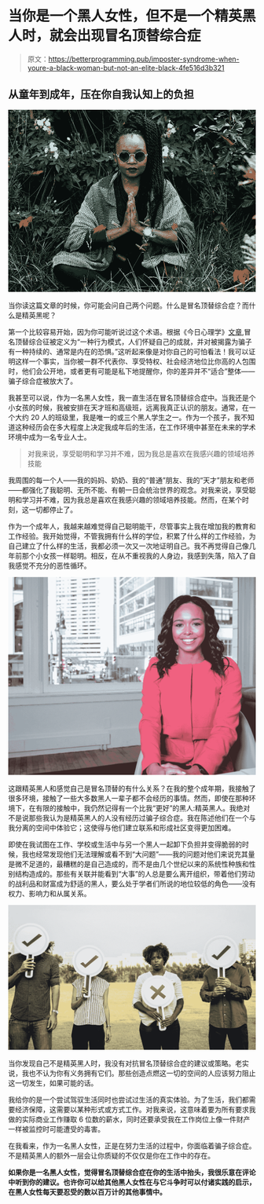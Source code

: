 # 当你是一个黑人女性，但不是一个精英黑人时，就会出现冒名顶替综合症

> 原文：<https://betterprogramming.pub/imposter-syndrome-when-youre-a-black-woman-but-not-an-elite-black-4fe516d3b321>

## 从童年到成年，压在你自我认知上的负担

![](img/ccedb940b884e126c44fada57417f556.png)

当你读这篇文章的时候，你可能会问自己两个问题。什么是冒名顶替综合症？而什么是精英黑呢？

第一个比较容易开始，因为你可能听说过这个术语。根据《今日心理学》[文章](https://www.psychologytoday.com/us/blog/real-women/201809/the-reality-imposter-syndrome),冒名顶替综合征被定义为“一种行为模式，人们怀疑自己的成就，并对被揭露为骗子有一种持续的、通常是内在的恐惧。”这听起来像是对你自己的可怕看法！我可以证明这样一个事实，当你被一群不代表你、享受特权、社会经济地位比你高的人包围时，他们会公开地，或者更有可能是私下地提醒你，你的差异并不“适合”整体——骗子综合症被放大了。

我甚至可以说，作为一名黑人女性，我一直生活在冒名顶替综合症中。当我还是个小女孩的时候，我被安排在天才班和高级班，远离我真正认识的朋友。通常，在一个大约 20 人的班级里，我是唯一的或三个黑人学生之一。作为一个孩子，我不知道这种经历会在多大程度上决定我成年后的生活，在工作环境中甚至在未来的学术环境中成为一名专业人士。

> 对我来说，享受聪明和学习并不难，因为我总是喜欢在我感兴趣的领域培养技能

我周围的每一个人——我的妈妈、奶奶、我的“普通”朋友、我的“天才”朋友和老师——都强化了我聪明、无所不能、有朝一日会统治世界的观念。对我来说，享受聪明和学习并不难，因为我总是喜欢在我感兴趣的领域培养技能。然而，在某个时刻，这一切都停止了。

作为一个成年人，我越来越难觉得自己聪明能干，尽管事实上我在增加我的教育和工作经验。我开始觉得，不管我拥有什么样的学位，积累了什么样的工作经验，为自己建立了什么样的生活，我都必须一次又一次地证明自己。我不再觉得自己像几年前那个小女孩一样聪明。相反，在从不重视我的人身边，我感到失落，陷入了自我感觉不充分的恶性循环。

![](img/af5d590bc9180a03558afe23cf7f428e.png)

这跟精英黑人和感觉自己是冒名顶替的有什么关系？在我的整个成年期，我接触了很多环境，接触了一些大多数黑人一辈子都不会经历的事情。然而，即使在那种环境下，在有限的接触中，我仍然记得有一个比我“更好”的黑人:精英黑人。我绝对不是说那些我认为是精英黑人的人没有经历过骗子综合症。我在陈述他们在一个与我分离的空间中体验它；这使得与他们建立联系和形成社区变得更加困难。

即使在我试图在工作、学校或生活中与另一个黑人一起卸下负担并变得脆弱的时候，我也经常发现他们无法理解或看不到“大问题”——我的问题对他们来说充其量是微不足道的，最糟糕的是自己造成的，而不是由几个世纪以来的系统性种族和性别结构造成的。那些有关联并能看到“大事”的人总是要么离开组织，带着他们劳动的战利品和财富成为舒适的黑人，要么处于学者们所说的地位较低的角色——没有权力、影响力和从属关系。

![](img/59cdcc01487e0f9c52846d21bc94225d.png)

当你发现自己不是精英黑人时，我没有对抗冒名顶替综合症的建议或策略。老实说，我也不认为你有义务拥有它们。那些创造点燃这一切的空间的人应该努力阻止这一切发生，如果可能的话。

我给你的是一个尝试驾驭生活同时也尝试过生活的真实体验。为了生活，我们都需要经济保障，这需要以某种形式或方式工作。对我来说，这意味着要为所有要求我做的实际商业工作赚取 6 位数的薪水，同时还要承受我在工作岗位上像一件财产一样被监控时可能遭受的毒害。

在我看来，作为一名黑人女性，正是在努力生活的过程中，你面临着骗子综合症。不是精英黑人的额外一层会让你质疑的不仅仅是你在工作中的存在。

**如果你是一名黑人女性，觉得冒名顶替综合症在你的生活中抬头，我很乐意在评论中听到你的建议。也许你可以给其他黑人女性在与它斗争时可以付诸实践的启示，在黑人女性每天要忍受的数以百万计的其他事情中。**